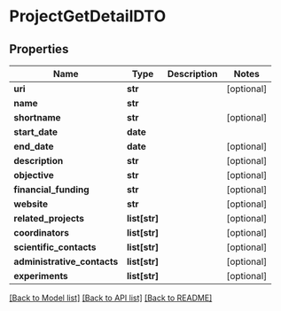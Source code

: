 # ProjectGetDetailDTO

## Properties
Name | Type | Description | Notes
------------ | ------------- | ------------- | -------------
**uri** | **str** |  | [optional] 
**name** | **str** |  | 
**shortname** | **str** |  | [optional] 
**start_date** | **date** |  | 
**end_date** | **date** |  | [optional] 
**description** | **str** |  | [optional] 
**objective** | **str** |  | [optional] 
**financial_funding** | **str** |  | [optional] 
**website** | **str** |  | [optional] 
**related_projects** | **list[str]** |  | [optional] 
**coordinators** | **list[str]** |  | [optional] 
**scientific_contacts** | **list[str]** |  | [optional] 
**administrative_contacts** | **list[str]** |  | [optional] 
**experiments** | **list[str]** |  | [optional] 

[[Back to Model list]](../README.md#documentation-for-models) [[Back to API list]](../README.md#documentation-for-api-endpoints) [[Back to README]](../README.md)


